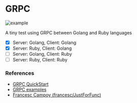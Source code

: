 # GRPC

![example](http://i.imgur.com/bCyxjLv.png)

A tiny test using GRPC between Golang and Ruby languages

  - [x] Server: Golang, Client: Golang
  - [x] Server: Ruby, Client: Golang
  - [ ] Server: Golang, Client: Ruby
  - [ ] Server: Ruby, Client: Ruby

### References

  - [GRPC QuickStart](http://www.grpc.io/docs/quickstart/)
  - [GRPC examples](https://github.com/grpc/grpc/tree/master/examples)
  - [Francesc Campoy (francesc/JustForFunc)](https://www.youtube.com/watch?v=XaMr--wAuSI)

